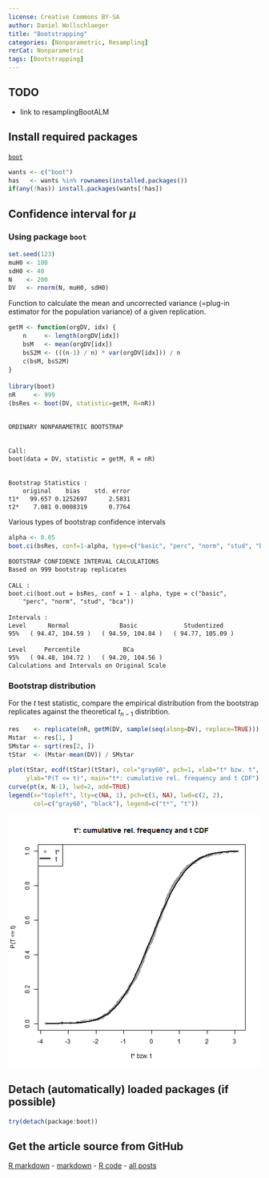 ```yaml
---
license: Creative Commons BY-SA
author: Daniel Wollschlaeger
title: "Bootstrapping"
categories: [Nonparametric, Resampling]
rerCat: Nonparametric
tags: [Bootstrapping]
---
```





TODO
-------------------------

 - link to resamplingBootALM

Install required packages
-------------------------

[`boot`](http://cran.r-project.org/package=boot)


```r
wants <- c("boot")
has   <- wants %in% rownames(installed.packages())
if(any(!has)) install.packages(wants[!has])
```


Confidence interval for $\mu$
-------------------------

### Using package `boot`
    

```r
set.seed(123)
muH0 <- 100
sdH0 <- 40
N    <- 200
DV   <- rnorm(N, muH0, sdH0)
```


Function to calculate the mean and uncorrected variance (=plug-in estimator for the population variance) of a given replication.


```r
getM <- function(orgDV, idx) {
    n     <- length(orgDV[idx])
    bsM   <- mean(orgDV[idx])
    bsS2M <- (((n-1) / n) * var(orgDV[idx])) / n
    c(bsM, bsS2M)
}

library(boot)
nR     <- 999
(bsRes <- boot(DV, statistic=getM, R=nR))
```

```

ORDINARY NONPARAMETRIC BOOTSTRAP


Call:
boot(data = DV, statistic = getM, R = nR)


Bootstrap Statistics :
    original    bias    std. error
t1*   99.657 0.1252697      2.5831
t2*    7.081 0.0008319      0.7764
```


Various types of bootstrap confidence intervals


```r
alpha <- 0.05
boot.ci(bsRes, conf=1-alpha, type=c("basic", "perc", "norm", "stud", "bca"))
```

```
BOOTSTRAP CONFIDENCE INTERVAL CALCULATIONS
Based on 999 bootstrap replicates

CALL : 
boot.ci(boot.out = bsRes, conf = 1 - alpha, type = c("basic", 
    "perc", "norm", "stud", "bca"))

Intervals : 
Level      Normal              Basic             Studentized     
95%   ( 94.47, 104.59 )   ( 94.59, 104.84 )   ( 94.77, 105.09 )  

Level     Percentile            BCa          
95%   ( 94.48, 104.72 )   ( 94.20, 104.56 )  
Calculations and Intervals on Original Scale
```


### Bootstrap distribution

For the $t$ test statistic, compare the empirical distribution from the bootstrap replicates against the theoretical $t_{n-1}$ distribtion.


```r
res    <- replicate(nR, getM(DV, sample(seq(along=DV), replace=TRUE)))
Mstar  <- res[1, ]
SMstar <- sqrt(res[2, ])
tStar  <- (Mstar-mean(DV)) / SMstar
```



```r
plot(tStar, ecdf(tStar)(tStar), col="gray60", pch=1, xlab="t* bzw. t",
     ylab="P(T <= t)", main="t*: cumulative rel. frequency and t CDF")
curve(pt(x, N-1), lwd=2, add=TRUE)
legend(x="topleft", lty=c(NA, 1), pch=c(1, NA), lwd=c(2, 2),
       col=c("gray60", "black"), legend=c("t*", "t"))
```

![plot of chunk rerResamplingBoot01](content/assets/figure/rerResamplingBoot01.png) 


Detach (automatically) loaded packages (if possible)
-------------------------


```r
try(detach(package:boot))
```


Get the article source from GitHub
----------------------------------------------

[R markdown](https://github.com/dwoll/RExRepos/raw/master/Rmd/resamplingBoot.Rmd) - [markdown](https://github.com/dwoll/RExRepos/raw/master/md/resamplingBoot.md) - [R code](https://github.com/dwoll/RExRepos/raw/master/R/resamplingBoot.R) - [all posts](https://github.com/dwoll/RExRepos/)
